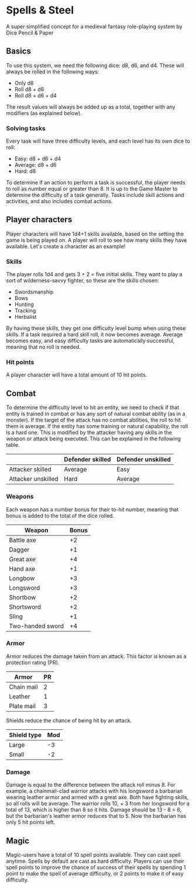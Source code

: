 # Spells & Steel
A super simplified concept for a medieval fantasy role-playing system
by Dice Pencil & Paper

## Basics
To use this system, we need the following dice: d8, d6, and d4. These will always be rolled in the following ways:

* Only d8
* Roll d8 + d6
* Roll d8 + d6 + d4

The result values will always be added up as a total, together with any modifiers (as explained below).

### Solving tasks
Every task will have three difficulty levels, and each level has its own dice to roll:

* Easy: d8 + d6 + d4
* Average: d8 + d6
* Hard: d8

To determine if an action to perform a task is successful, the player needs to roll as number equal or greater than 8. It is up to the Game Master to determine the difficulty of a task generally. Tasks include skill actions and activities, and also includes combat actions.

## Player characters
Player characters will have 1d4+1 skills available, based on the setting the game is being played on. A player will roll to see how many skills they have available. Let's create a character as an example!

### Skills
The player rolls 1d4 and gets 3 + 2 = five initial skills. They want to play a sort of wilderness-savvy fighter, so these are the skills chosen:

* Swordsmanship
* Bows
* Hunting
* Tracking
* Herbalist

By having these skills, they get one difficulty level bump when using these skills. If a task required a hard skill roll, it now becomes average. Average becomes easy, and easy difficulty tasks are automatically successful, meaning that no roll is needed.

### Hit points
A player character will have a total amount of 10 hit points.

## Combat
To determine the difficulty level to hit an entity, we need to check if that entity is trained in combat or has any sort of natural combat ability (as in a monster). If the target of the attack has no combat abilities, the roll to hit them is average. If the entity has some training or natural capability, the roll is a hard one. This is modified by the attacker having any skills in the weapon or attack being executed. This can be explained in the following table.

|                    | Defender skilled | Defender unskilled |
|--------------------|------------------|--------------------|
| Attacker skilled   | Average          | Easy               |
| Attacker unskilled | Hard             | Average            |

### Weapons
Each weapon has a number bonus for their to-hit number, meaning that bonus is added to the total of the dice rolled.

| Weapon             | Bonus |
|--------------------|-------|
| Battle axe         | +2    |
| Dagger             | +1    |
| Great axe          | +4    |
| Hand axe           | +1    |
| Longbow            | +3    |
| Longsword          | +3    |
| Shortbow           | +2    |
| Shortsword         | +2    |
| Sling              | +1    |
| Two-handed sword   | +4    |

### Armor
Armor reduces the damage taken from an attack. This factor is known as a protection rating (PR). 

| Armor         | PR |
|---------------|----|
| Chain mail    | 2  |
| Leather       | 1  |
| Plate mail    | 3  |

Shields reduce the chance of being hit by an attack.

| Shield type   | Mod |
|---------------|-----|
| Large         | -3  |
| Small         | -2  |

### Damage
Damage is equal to the difference between the attack roll minus 8. For example, a chainmail-clad warrior attacks with his longsword a barbarian wearing leather armor and armed with a great axe. Both have fighting skills, so all rolls will be average. The warrior rolls 10, + 3 from her longsword for a total of 13, which is higher than 8 so it hits. Damage should be 13 - 8 = 6, but the barbarian's leather armor reduces that to 5. Now the barbarian has only 5 hit points left.

## Magic
Magic-users have a total of 10 spell points available. They can cast spell anytime. Spells by default are cast as hard difficulty. Players can use their spell points to improve the chance of success of their spells by spending 1 point to make the spell of average difficulty, or 2 points to make it of easy difficulty.
